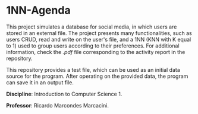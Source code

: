 # 1NN-Agenda

This project simulates a database for social media, in which users are stored in an external file. The project presents many functionalities, such as users CRUD, read and write on the user's file, and a 1NN (KNN with K equal to 1) used to group users according to their preferences. For additional information, check the _.pdf_ file corresponding to the activity report in the repository.

This repository provides a test file, which can be used as an initial data source for the program. After operating on the provided data, the program can save it in an output file. 

**Discipline**: Introduction to Computer Science 1.

**Professor**: Ricardo Marcondes Marcacini.
